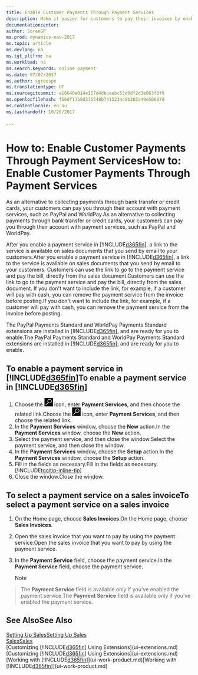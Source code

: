 ```yaml
---
title: Enable Customer Payments Through Payment Services
description: Make it easier for customers to pay their invoices by enabling payment services.
documentationcenter: 
author: SorenGP
ms.prod: dynamics-nav-2017
ms.topic: article
ms.devlang: na
ms.tgt_pltfrm: na
ms.workload: na
ms.search.keywords: online payment
ms.date: 07/07/2017
ms.author: sgroespe
ms.translationtype: HT
ms.sourcegitcommit: a16640e014e157d4dbcaabc53d0df2d3e063f8f9
ms.openlocfilehash: f56df1759d375548b7415234c9b303a49e50687d
ms.contentlocale: en-au
ms.lasthandoff: 10/26/2017

---
```

# <a name="how-to-enable-customer-payments-through-payment-services"></a><span data-ttu-id="b0f9e-103">How to: Enable Customer Payments Through Payment Services</span><span class="sxs-lookup"><span data-stu-id="b0f9e-103">How to: Enable Customer Payments Through Payment Services</span></span>
<span data-ttu-id="b0f9e-104">As an alternative to collecting payments through bank transfer or credit cards, your customers can pay you through their account with payment services, such as PayPal and WorldPay.</span><span class="sxs-lookup"><span data-stu-id="b0f9e-104">As an alternative to collecting payments through bank transfer or credit cards, your customers can pay you through their account with payment services, such as PayPal and WorldPay.</span></span>  

<span data-ttu-id="b0f9e-105">After you enable a payment service in [!INCLUDE[d365fin](includes/d365fin_md.md)], a link to the service is available on sales documents that you send by email to your customers.</span><span class="sxs-lookup"><span data-stu-id="b0f9e-105">After you enable a payment service in [!INCLUDE[d365fin](includes/d365fin_md.md)], a link to the service is available on sales documents that you send by email to your customers.</span></span> <span data-ttu-id="b0f9e-106">Customers can use the link to go to the payment service and pay the bill, directly from the sales document.</span><span class="sxs-lookup"><span data-stu-id="b0f9e-106">Customers can use the link to go to the payment service and pay the bill, directly from the sales document.</span></span> <span data-ttu-id="b0f9e-107">If you don't want to include the link, for example, if a customer will pay with cash, you can remove the payment service from the invoice before posting.</span><span class="sxs-lookup"><span data-stu-id="b0f9e-107">If you don't want to include the link, for example, if a customer will pay with cash, you can remove the payment service from the invoice before posting.</span></span>  

<span data-ttu-id="b0f9e-108">The PayPal Payments Standard and WorldPay Payments Standard extensions are installed in [!INCLUDE[d365fin](includes/d365fin_md.md)], and are ready for you to enable.</span><span class="sxs-lookup"><span data-stu-id="b0f9e-108">The PayPal Payments Standard and WorldPay Payments Standard extensions are installed in [!INCLUDE[d365fin](includes/d365fin_md.md)], and are ready for you to enable.</span></span>  

## <a name="to-enable-a-payment-service-in-included365finincludesd365finmdmd"></a><span data-ttu-id="b0f9e-109">To enable a payment service in [!INCLUDE[d365fin](includes/d365fin_md.md)]</span><span class="sxs-lookup"><span data-stu-id="b0f9e-109">To enable a payment service in [!INCLUDE[d365fin](includes/d365fin_md.md)]</span></span>
1. <span data-ttu-id="b0f9e-110">Choose the ![Search for Page or Report](media/ui-search/search_small.png "Search for Page or Report icon") icon, enter **Payment Services**, and then choose the related link.</span><span class="sxs-lookup"><span data-stu-id="b0f9e-110">Choose the ![Search for Page or Report](media/ui-search/search_small.png "Search for Page or Report icon") icon, enter **Payment Services**, and then choose the related link.</span></span>  
2. <span data-ttu-id="b0f9e-111">In the **Payment Services** window, choose the **New** action.</span><span class="sxs-lookup"><span data-stu-id="b0f9e-111">In the **Payment Services** window, choose the **New** action.</span></span>  
3. <span data-ttu-id="b0f9e-112">Select the payment service, and then close the window.</span><span class="sxs-lookup"><span data-stu-id="b0f9e-112">Select the payment service, and then close the window.</span></span>  
4. <span data-ttu-id="b0f9e-113">In the **Payment Services** window, choose the **Setup** action.</span><span class="sxs-lookup"><span data-stu-id="b0f9e-113">In the **Payment Services** window, choose the **Setup** action.</span></span>  
5. <span data-ttu-id="b0f9e-114">Fill in the fields as necessary.</span><span class="sxs-lookup"><span data-stu-id="b0f9e-114">Fill in the fields as necessary.</span></span> [!INCLUDE[tooltip-inline-tip](includes/tooltip-inline-tip_md.md)]  
6. <span data-ttu-id="b0f9e-115">Close the window.</span><span class="sxs-lookup"><span data-stu-id="b0f9e-115">Close the window.</span></span>  

## <a name="to-select-a-payment-service-on-a-sales-invoice"></a><span data-ttu-id="b0f9e-116">To select a payment service on a sales invoice</span><span class="sxs-lookup"><span data-stu-id="b0f9e-116">To select a payment service on a sales invoice</span></span>
1. <span data-ttu-id="b0f9e-117">On the Home page, choose **Sales Invoices**.</span><span class="sxs-lookup"><span data-stu-id="b0f9e-117">On the Home page, choose **Sales Invoices**.</span></span>  
2. <span data-ttu-id="b0f9e-118">Open the sales invoice that you want to pay by using the payment service.</span><span class="sxs-lookup"><span data-stu-id="b0f9e-118">Open the sales invoice that you want to pay by using the payment service.</span></span>  
3. <span data-ttu-id="b0f9e-119">In the **Payment Service** field, choose the payment service.</span><span class="sxs-lookup"><span data-stu-id="b0f9e-119">In the **Payment Service** field, choose the payment service.</span></span>  

    > [!NOTE]  
>   <span data-ttu-id="b0f9e-120">The **Payment Service** field is available only if you've enabled the payment service.</span><span class="sxs-lookup"><span data-stu-id="b0f9e-120">The **Payment Service** field is available only if you've enabled the payment service.</span></span>  

## <a name="see-also"></a><span data-ttu-id="b0f9e-121">See Also</span><span class="sxs-lookup"><span data-stu-id="b0f9e-121">See Also</span></span>  
[<span data-ttu-id="b0f9e-122">Setting Up Sales</span><span class="sxs-lookup"><span data-stu-id="b0f9e-122">Setting Up Sales</span></span>](sales-setup-sales.md)  
[<span data-ttu-id="b0f9e-123">Sales</span><span class="sxs-lookup"><span data-stu-id="b0f9e-123">Sales</span></span>](sales-manage-sales.md)  
<span data-ttu-id="b0f9e-124">[Customizing [!INCLUDE[d365fin](includes/d365fin_md.md)] Using Extensions](ui-extensions.md)</span><span class="sxs-lookup"><span data-stu-id="b0f9e-124">[Customizing [!INCLUDE[d365fin](includes/d365fin_md.md)] Using Extensions](ui-extensions.md)</span></span>  
<span data-ttu-id="b0f9e-125">[Working with [!INCLUDE[d365fin](includes/d365fin_md.md)]](ui-work-product.md)</span><span class="sxs-lookup"><span data-stu-id="b0f9e-125">[Working with [!INCLUDE[d365fin](includes/d365fin_md.md)]](ui-work-product.md)</span></span>  

